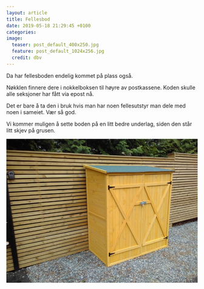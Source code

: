 ```yaml
---
layout: article
title: Fellesbod
date: 2019-05-18 21:29:45 +0100
categories: 
image: 
  teaser: post_default_400x250.jpg
  feature: post_default_1024x256.jpg
  credit: dbv
---
```

Da har fellesboden endelig kommet på plass også.

Nøkklen finnere dere i nokkelboksen til høyre av postkassene. Koden skulle alle seksjoner har fått via epost nå.

Det er bare å ta den i bruk hvis man har noen fellesutstyr man dele med noen i sameiet. Vær så god.

Vi kommer muligen å sette boden på en litt bedre underlag, siden den står litt skjev på grusen.

![Fellesbod](/images/20190518-fellesbod.jpg)
